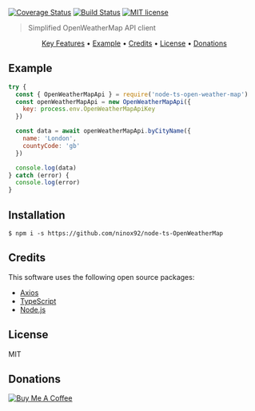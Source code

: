 [![Coverage Status](https://coveralls.io/repos/github/ninox92/node-ts-OpenWeatherMap/badge.svg?branch=master)](https://coveralls.io/github/ninox92/node-ts-OpenWeatherMap?branch=master)
[![Build Status](https://travis-ci.org/ninox92/node-ts-OpenWeatherMap.svg?branch=master)](https://travis-ci.org/ninox92/node-ts-OpenWeatherMap)
[![MIT license](http://img.shields.io/badge/license-MIT-brightgreen.svg)](http://opensource.org/licenses/MIT)

> Simplified OpenWeatherMap API client

<p align="center">
  <a href="#key-features">Key Features</a> •
  <a href="#example">Example</a> •
  <a href="#credits">Credits</a> •
  <a href="#license">License</a> •
  <a href="#donations">Donations</a>
</p>


## Example

```javascript
try {
  const { OpenWeatherMapApi } = require('node-ts-open-weather-map')
  const openWeatherMapApi = new OpenWeatherMapApi({
    key: process.env.OpenWeatherMapApiKey
  })

  const data = await openWeatherMapApi.byCityName({
    name: 'London',
    countyCode: 'gb'
  })

  console.log(data)
} catch (error) {
  console.log(error)
}
```

## Installation

```
$ npm i -s https://github.com/ninox92/node-ts-OpenWeatherMap
```

## Credits

This software uses the following open source packages:

- [Axios](https://github.com/axios/axios)
- [TypeScript](https://www.typescriptlang.org/)
- [Node.js](https://nodejs.org/)

## License

MIT

## Donations

[![Buy Me A Coffee](https://www.buymeacoffee.com/assets/img/custom_images/yellow_img.png)](https://www.buymeacoffee.com/btVGTv4zM)